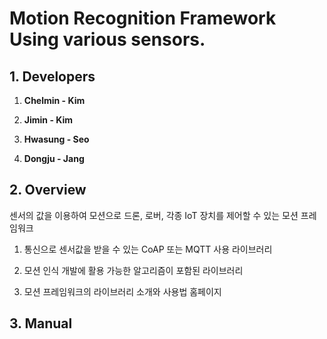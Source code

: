 # Motion Recognition Framework Using various sensors.

## 1. **Developers**

1. **Chelmin - Kim**

2. **Jimin - Kim**

3. **Hwasung - Seo**

4. **Dongju - Jang**

## 2. Overview

센서의 값을 이용하여 모션으로 드론, 로버, 각종 IoT 장치를 제어할 수 있는 모션 프레임워크

1. 통신으로 센서값을 받을 수 있는 CoAP 또는 MQTT 사용 라이브러리

2. 모션 인식 개발에 활용 가능한 알고리즘이 포함된 라이브러리

3. 모션 프레임워크의 라이브러리 소개와 사용법 홈페이지

## 3. Manual



